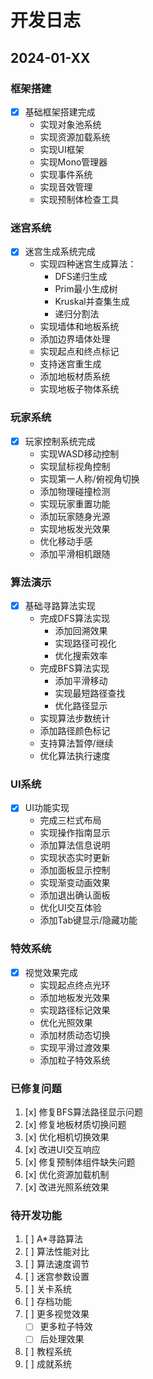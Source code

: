 # 开发日志

## 2024-01-XX

### 框架搭建
- [x] 基础框架搭建完成
  - 实现对象池系统
  - 实现资源加载系统
  - 实现UI框架
  - 实现Mono管理器
  - 实现事件系统
  - 实现音效管理
  - 实现预制体检查工具

### 迷宫系统
- [x] 迷宫生成系统完成
  - 实现四种迷宫生成算法：
    - DFS递归生成
    - Prim最小生成树
    - Kruskal并查集生成
    - 递归分割法
  - 实现墙体和地板系统
  - 添加边界墙体处理
  - 实现起点和终点标记
  - 支持迷宫重生成
  - 添加地板材质系统
  - 实现地板子物体系统

### 玩家系统
- [x] 玩家控制系统完成
  - 实现WASD移动控制
  - 实现鼠标视角控制
  - 实现第一人称/俯视角切换
  - 添加物理碰撞检测
  - 实现玩家重置功能
  - 添加玩家随身光源
  - 实现地板发光效果
  - 优化移动手感
  - 添加平滑相机跟随

### 算法演示
- [x] 基础寻路算法实现
  - 完成DFS算法实现
    - 添加回溯效果
    - 实现路径可视化
    - 优化搜索效率
  - 完成BFS算法实现
    - 添加平滑移动
    - 实现最短路径查找
    - 优化路径显示
  - 实现算法步数统计
  - 添加路径颜色标记
  - 支持算法暂停/继续
  - 优化算法执行速度

### UI系统
- [x] UI功能实现
  - 完成三栏式布局
  - 实现操作指南显示
  - 添加算法信息说明
  - 实现状态实时更新
  - 添加面板显示控制
  - 实现渐变动画效果
  - 添加退出确认面板
  - 优化UI交互体验
  - 添加Tab键显示/隐藏功能

### 特效系统
- [x] 视觉效果完成
  - 实现起点终点光环
  - 添加地板发光效果
  - 实现路径标记效果
  - 优化光照效果
  - 添加材质动态切换
  - 实现平滑过渡效果
  - 添加粒子特效系统

### 已修复问题
1. [x] 修复BFS算法路径显示问题
2. [x] 修复地板材质切换问题
3. [x] 优化相机切换效果
4. [x] 改进UI交互响应
5. [x] 修复预制体组件缺失问题
6. [x] 优化资源加载机制
7. [x] 改进光照系统效果

### 待开发功能
1. [ ] A*寻路算法
2. [ ] 算法性能对比
3. [ ] 算法速度调节
4. [ ] 迷宫参数设置
5. [ ] 关卡系统
6. [ ] 存档功能
7. [ ] 更多视觉效果
   - [ ] 更多粒子特效
   - [ ] 后处理效果
8. [ ] 教程系统
9. [ ] 成就系统

